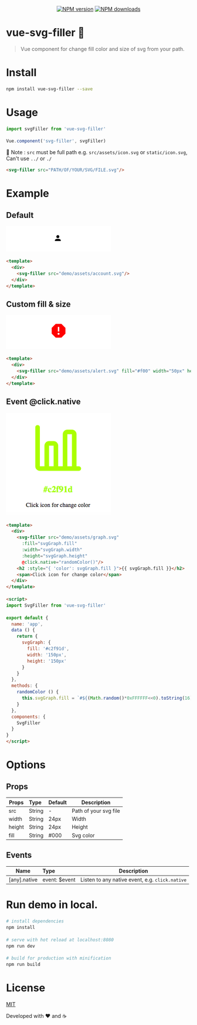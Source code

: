 
<p align="center">
  <a href="https://npmjs.com/package/vue-svg-filler"><img src="https://img.shields.io/npm/v/vue-svg-filler.svg?style=flat" alt="NPM version"></a>
  <a href="https://npmjs.com/package/vue-svg-filler"><img src="https://img.shields.io/npm/dm/vue-svg-filler.svg?style=flat" alt="NPM downloads"></a>
</p>

# vue-svg-filler 🎨

> Vue component for change fill color and size of svg from your path.

# Install

```sh
npm install vue-svg-filler --save
```
# Usage
```javascript
import svgFiller from 'vue-svg-filler'

Vue.component('svg-filler', svgFiller)
```
🚨 Note : `src` must be full path e.g.  `src/assets/icon.svg` or `static/icon.svg`, Can't use `../` or `./`
```html
<svg-filler src="PATH/OF/YOUR/SVG/FILE.svg"/>
```

# Example

## Default
<img src="./demo/assets/ex1.png"/>

```html
<template>
  <div>
    <svg-filler src="demo/assets/account.svg"/>
  </div>
</template>
```

## Custom fill & size
<img src="./demo/assets/ex2.png"/>

```html
<template>
  <div>
    <svg-filler src="demo/assets/alert.svg" fill="#f00" width="50px" height="50px"/>
  </div>
</template>
```

## Event @click.native
<img src="./demo/assets/ex3.png"/>

```html
<template>
  <div>
    <svg-filler src="demo/assets/graph.svg"
      :fill="svgGraph.fill"
      :width="svgGraph.width"
      :height="svgGraph.height"
      @click.native="randomColor()"/>
    <h2 :style="{ 'color': svgGraph.fill }">{{ svgGraph.fill }}</h2>
    <span>Click icon for change color</span>
  </div>
</template>

<script>
import SvgFiller from 'vue-svg-filler'

export default {
  name: 'app',
  data () {
    return {
      svgGraph: {
        fill: '#c2f91d',
        width: '150px',
        height: '150px'
      }
    }
  },
  methods: {
    randomColor () {
      this.svgGraph.fill = `#${(Math.random()*0xFFFFFF<<0).toString(16)}`
    }
  },
  components: {
    SvgFiller
  }
}
</script>
```

# Options

## Props
| Props       | Type          | Default  | Description  |
| ----------- |:--------------| ---------|--------------|
| src         | String        | -        | Path of your svg file   |
| width       | String        | 24px     | Width |
| height      | String        | 24px     | Height |
| fill        | String        | #000     | Svg color |

## Events
| Name          | Type          | Description  |
| --------------|:--------------|--------------|
| [any].native | event: $event  | Listen to any native event, e.g. `click.native`|

# Run demo in local.

``` bash
# install dependencies
npm install

# serve with hot reload at localhost:8080
npm run dev

# build for production with minification
npm run build
```
# License

[MIT](LICENSE)

Developed with ❤️ and ☕️
